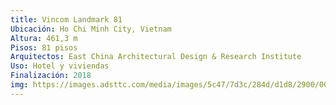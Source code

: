 ```yaml
---
title: Vincom Landmark 81
Ubicación: Ho Chi Minh City, Vietnam
Altura: 461,3 m
Pisos: 81 pisos
Arquitectos: East China Architectural Design & Research Institute
Uso: Hotel y viviendas
Finalización: 2018
img: https://images.adsttc.com/media/images/5c47/7d3c/284d/d1d8/2900/0004/slideshow/shutterstock_1172092096_(1).jpg?1548188977
---
```

